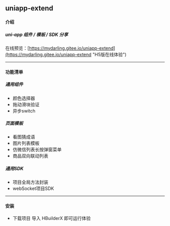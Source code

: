 ## uniapp-extend

#### 介绍
##### uni-app 组件 / 模板 / SDK 分享

在线预览：[https://mydarling.gitee.io/uniapp-extend](https://mydarling.gitee.io/uniapp-extend "H5版在线体验")

---

#### 功能清单

##### 通用组件
* 颜色选择器
* 拖动滑块验证
* 异步switch

##### 页面模板
* 看图猜成语
* 图片列表模板
* 仿微信列表长按弹窗菜单
* 商品双向联动列表

##### 通用SDK
* 项目全局方法封装
* webSocket项目SDK

---

#### 安装
* 下载项目 导入 HBuilderX 即可运行体验


